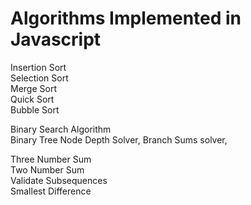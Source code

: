 # Algorithms Implemented in Javascript
Insertion Sort  
Selection Sort  
Merge Sort  
Quick Sort  
Bubble Sort  

  
Binary Search Algorithm  
Binary Tree Node Depth Solver, Branch Sums solver,
  
  
Three Number Sum  
Two Number Sum  
Validate Subsequences  
Smallest Difference  


